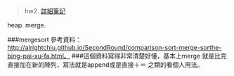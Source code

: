 >hw2. 
[詳細筆記](https://github.com/hello02923/lai/tree/master/content/week6#week6)


heap. 
merge. 


###mergesort 參考資料：http://alrightchiu.github.io/SecondRound/comparison-sort-merge-sorthe-bing-pai-xu-fa.html。
###這個資料寫得非常清楚好懂，基本上merge 就是比完直接加在新的陣列，寫法就是append或是直接＋＝ 之類的看個人用法。  
